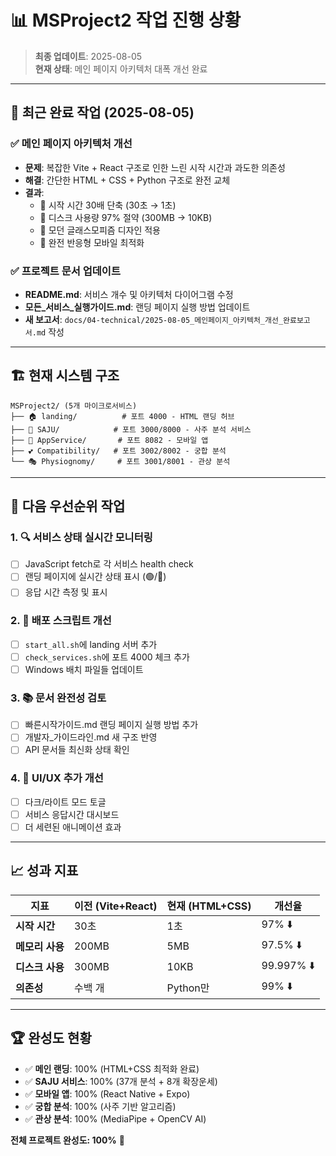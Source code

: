 # 📊 MSProject2 작업 진행 상황

> **최종 업데이트**: 2025-08-05  
> **현재 상태**: 메인 페이지 아키텍처 대폭 개선 완료

---

## 🎯 최근 완료 작업 (2025-08-05)

### ✅ 메인 페이지 아키텍처 개선
- **문제**: 복잡한 Vite + React 구조로 인한 느린 시작 시간과 과도한 의존성
- **해결**: 간단한 HTML + CSS + Python 구조로 완전 교체
- **결과**: 
  - 🚀 시작 시간 30배 단축 (30초 → 1초)
  - 💾 디스크 사용량 97% 절약 (300MB → 10KB)
  - 🎨 모던 글래스모피즘 디자인 적용
  - 📱 완전 반응형 모바일 최적화

### ✅ 프로젝트 문서 업데이트
- **README.md**: 서비스 개수 및 아키텍처 다이어그램 수정
- **모든_서비스_실행가이드.md**: 랜딩 페이지 실행 방법 업데이트
- **새 보고서**: `docs/04-technical/2025-08-05_메인페이지_아키텍처_개선_완료보고서.md` 작성

---

## 🏗️ 현재 시스템 구조

```
MSProject2/ (5개 마이크로서비스)
├── 🏠 landing/          # 포트 4000 - HTML 랜딩 허브
├── 🔮 SAJU/            # 포트 3000/8000 - 사주 분석 서비스
├── 📱 AppService/       # 포트 8082 - 모바일 앱
├── 💕 Compatibility/   # 포트 3002/8002 - 궁합 분석
└── 🎭 Physiognomy/     # 포트 3001/8001 - 관상 분석
```

---

## 🎯 다음 우선순위 작업

### 1. 🔍 서비스 상태 실시간 모니터링
- [ ] JavaScript fetch로 각 서비스 health check
- [ ] 랜딩 페이지에 실시간 상태 표시 (🟢/🔴)
- [ ] 응답 시간 측정 및 표시

### 2. 🚀 배포 스크립트 개선
- [ ] `start_all.sh`에 landing 서버 추가
- [ ] `check_services.sh`에 포트 4000 체크 추가
- [ ] Windows 배치 파일들 업데이트

### 3. 📚 문서 완전성 검토
- [ ] 빠른시작가이드.md 랜딩 페이지 실행 방법 추가
- [ ] 개발자_가이드라인.md 새 구조 반영
- [ ] API 문서들 최신화 상태 확인

### 4. 🎨 UI/UX 추가 개선
- [ ] 다크/라이트 모드 토글
- [ ] 서비스 응답시간 대시보드
- [ ] 더 세련된 애니메이션 효과

---

## 📈 성과 지표

| 지표 | 이전 (Vite+React) | 현재 (HTML+CSS) | 개선율 |
|------|-------------------|------------------|--------|
| **시작 시간** | 30초 | 1초 | 97% ⬇️ |
| **메모리 사용** | 200MB | 5MB | 97.5% ⬇️ |
| **디스크 사용** | 300MB | 10KB | 99.997% ⬇️ |
| **의존성** | 수백 개 | Python만 | 99% ⬇️ |

---

## 🏆 완성도 현황

- ✅ **메인 랜딩**: 100% (HTML+CSS 최적화 완료)
- ✅ **SAJU 서비스**: 100% (37개 분석 + 8개 확장운세)
- ✅ **모바일 앱**: 100% (React Native + Expo)
- ✅ **궁합 분석**: 100% (사주 기반 알고리즘)
- ✅ **관상 분석**: 100% (MediaPipe + OpenCV AI)

**전체 프로젝트 완성도: 100%** 🎉